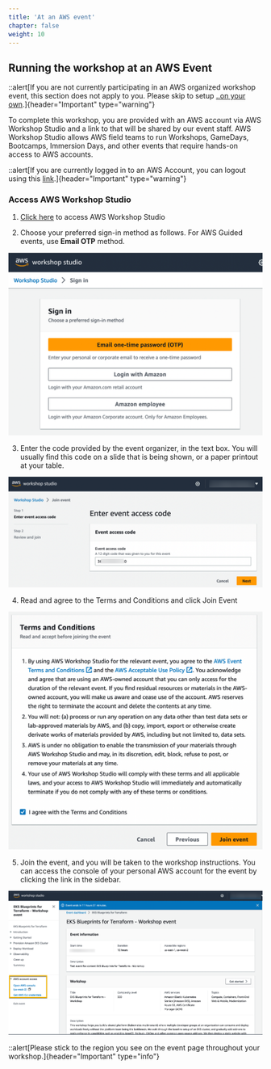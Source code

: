 ```yaml
---
title: 'At an AWS event'
chapter: false
weight: 10
---
```


## Running the workshop at an AWS Event

::alert[If you are not currently participating in an AWS organized workshop event, this section does not apply to you. Please skip to setup [..on your own](../self_paced).]{header="Important" type="warning"}

To complete this workshop, you are provided with an AWS account via AWS Workshop Studio and a link to that will be shared by our event staff. AWS Workshop Studio allows AWS field teams to run Workshops, GameDays, Bootcamps, Immersion Days, and other events that require hands-on access to AWS accounts.

::alert[If you are currently logged in to an AWS Account, you can logout using this [link](https://console.aws.amazon.com/console/logout!doLogout).]{header="Important" type="warning"}

### Access AWS Workshop Studio

1. [Click here](https://catalog.us-east-1.prod.workshops.aws/join/) to access AWS Workshop Studio

2. Choose your preferred sign-in method as follows. For AWS Guided events, use **Email OTP** method.

![Workshop Studio Signin](/static/images/setup_ws_signin1.png)

3. Enter the code provided by the event organizer, in the text box. You will usually find this code on a slide that is being shown, or a paper printout at your table.

![Workshop Studio Signin Event Code](/static/images/setup_ws_signin2.png)

4. Read and agree to the Terms and Conditions and click Join Event

![Workshop Studio Signin Terms](/static/images/setup_ws_signin3.png)

5. Join the event, and you will be taken to the workshop instructions. You can access the console of your personal AWS account for the event by clicking the link in the sidebar.

![Workshop Studio Signin Landing Page](/static/images/setup_ws_signin4.png)

::alert[Please stick to the region you see on the event page throughout your workshop.]{header="Important" type="info"}

